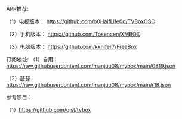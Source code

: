 APP推荐:

（1）电视版本：
https://github.com/o0HalfLife0o/TVBoxOSC

（2）手机版本：
https://github.com/Tosencen/XMBOX

（3）电脑版本：
https://github.com/kknifer7/FreeBox

订阅地址:
（1）自用：
https://raw.githubusercontent.com/manjuu08/mybox/main/0819.json

（2）瑟瑟：
https://raw.githubusercontent.com/manjuu08/mybox/main/r18.json

参考项目：

（1）https://github.com/qist/tvbox
